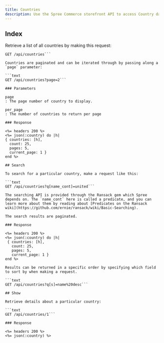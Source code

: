 ```yaml
---
title: Countries
description: Use the Spree Commerce storefront API to access Country data.
---
```


## Index

Retrieve a list of all countries by making this request:

```text
GET /api/countries```

Countries are paginated and can be iterated through by passing along a `page` parameter:

```text
GET /api/countries?page=2```

### Parameters

page
: The page number of country to display.

per_page
: The number of countries to return per page

### Response

<%= headers 200 %>
<%= json(:country) do |h|
{ countries: [h],
  count: 25,
  pages: 5,
  current_page: 1 }
end %>

## Search

To search for a particular country, make a request like this:

```text
GET /api/countries?q[name_cont]=united```

The searching API is provided through the Ransack gem which Spree depends on. The `name_cont` here is called a predicate, and you can learn more about them by reading about [Predicates on the Ransack wiki](https://github.com/ernie/ransack/wiki/Basic-Searching).

The search results are paginated.

### Response

<%= headers 200 %>
<%= json(:country) do |h|
 { countries: [h],
   count: 25,
   pages: 5,
   current_page: 1 }
end %>

Results can be returned in a specific order by specifying which field to sort by when making a request.

```text
GET /api/countries?q[s]=name%20desc```

## Show

Retrieve details about a particular country:

```text
GET /api/countries/1```

### Response

<%= headers 200 %>
<%= json(:country) %>

